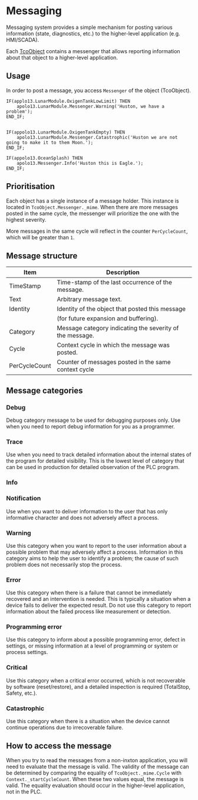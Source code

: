 # Messaging

Messaging system provides a simple mechanism for posting various information (state, diagnostics, etc.) to the higher-level application (e.g. HMI/SCADA).

Each [TcoObject](https://docs.tcopengroup.org/api/TcoCore/TcoCore.TcoObject.PlcTcoObject.html) contains a messenger that allows reporting information about that object to a higher-level application.

## Usage

In order to post a message, you access `Messenger` of the object (TcoObject).

~~~iecst
IF(applo13.LunarModule.OxigenTankLowLimit) THEN
    apolo13.LunarModule.Messenger.Warning('Huston, we have a problem');
END_IF;    


IF(appolo13.LunarModule.OxigenTankEmpty) THEN
    apolo13.LunarModule.Messenger.Catastrophic('Huston we are not going to make it to them Moon.');
END_IF;   

IF(appolo13.OceanSplash) THEN
    apolo13.Messenger.Info('Huston this is Eagle.');
END_IF; 
~~~

## Prioritisation

Each object has a single instance of a message holder. This instance is located in `TcoObject.Messenger._mime`. When there are more messages posted in the same cycle, the messenger will prioritize the one with the highest severity.

More messages in the same cycle will reflect in the counter `PerCycleCount`, which will be greater than `1`.

## Message structure

| Item          | Description                                              |
|---------------|----------------------------------------------------------|
| TimeStamp     | Time-stamp of the last occurrence of the message.        |
| Text          | Arbitrary message text.                                  |
| Identity      | Identity of the object that posted this message          |
|               | (for future expansion and buffering).                    |
| Category      | Message category indicating the severity of the message. |
| Cycle         | Context cycle in which the message was posted.           |
| PerCycleCount | Counter of messages posted in the same context cycle     |


## Message categories

### Debug

Debug category message to be used for debugging purposes only. Use when you need to report debug information for you as a programmer.

### Trace

Use when you need to track detailed information about the internal states of the program for detailed visibility. This is the lowest level of category that can be used in production for detailed observation of the PLC program.

### Info

### Notification

Use when you want to deliver information to the user that has only informative character and does not adversely affect a process.

### Warning

Use this category when you want to report to the user information about a possible problem that may adversely affect a process.
Information in this category aims to help the user to identify a problem; the cause of such problem does not necessarily stop the process.

### Error

Use this category when there is a failure that cannot be immediately recovered and an intervention is needed. This is typically a situation when a device fails to deliver the expected result. Do not use this category to report information about the failed process like measurement or detection.

### Programming error

Use this category to inform about a possible programming error, defect in settings, or missing information at a level of programming or system or process settings.

### Critical

Use this category when a critical error occurred, which is not recoverable by software (reset/restore), and a detailed inspection is required (TotalStop, Safety, etc.).

### Catastrophic

Use this category when there is a situation when the device cannot continue operations due to irrecoverable failure.

## How to access the message

When you try to read the messages from a non-inxton application, you will need to evaluate that the message is valid. The validity of the message can be determined by comparing the equality of `TcoObject._mime.Cycle` with `Context._startCycleCount`. When these two values equal, the message is valid. The equality evaluation should occur in the higher-level application, not in the PLC.